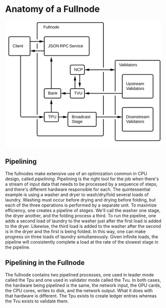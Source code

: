 # Anatomy of a Fullnode

<img alt="Fullnode block diagrams" src="img/fullnode.svg" class="center"/>

## Pipelining

The fullnodes make extensive use of an optimization common in CPU design,
called *pipelining*.  Pipelining is the right tool for the job when there's a
stream of input data that needs to be processed by a sequence of steps, and
there's different hardware responsible for each. The quintessential example is
using a washer and dryer to wash/dry/fold several loads of laundry. Washing
must occur before drying and drying before folding, but each of the three
operations is performed by a separate unit. To maximize efficiency, one creates
a pipeline of *stages*. We'll call the washer one stage, the dryer another, and
the folding process a third. To run the pipeline, one adds a second load of
laundry to the washer just after the first load is added to the dryer.
Likewise, the third load is added to the washer after the second is in the
dryer and the first is being folded. In this way, one can make progress on
three loads of laundry simultaneously. Given infinite loads, the pipeline will
consistently complete a load at the rate of the slowest stage in the pipeline.

## Pipelining in the Fullnode

The fullnode contains two pipelined processes, one used in leader mode called
the Tpu and one used in validator mode called the Tvu. In both cases, the
hardware being pipelined is the same, the network input, the GPU cards, the CPU
cores, writes to disk, and the network output.  What it does with that hardware
is different.  The Tpu exists to create ledger entries whereas the Tvu exists
to validate them.
